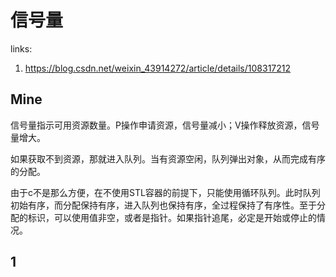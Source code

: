 # 信号量

links:

1. <https://blog.csdn.net/weixin_43914272/article/details/108317212>

## Mine

信号量指示可用资源数量。P操作申请资源，信号量减小；V操作释放资源，信号量增大。

如果获取不到资源，那就进入队列。当有资源空闲，队列弹出对象，从而完成有序的分配。

由于c不是那么方便，在不使用STL容器的前提下，只能使用循环队列。此时队列初始有序，而分配保持有序，进入队列也保持有序，全过程保持了有序性。至于分配的标识，可以使用值非空，或者是指针。如果指针追尾，必定是开始或停止的情况。

## 1

